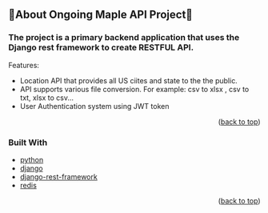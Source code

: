 <!-- ABOUT THE PROJECT -->
## :maple_leaf:About Ongoing Maple API Project:maple_leaf:


### The project is a primary backend application that uses the Django rest framework to create RESTFUL API.

Features:
* Location API that provides all US ciites and state to the the public.
* API supports various file conversion. For example: csv to xlsx , csv to txt, xlsx to csv...
* User Authentication system using JWT token


<p align="right">(<a href="#top">back to top</a>)</p>



### Built With

* [python](https://www.python.org/)
* [django](https://www.djangoproject.com/)
* [django-rest-framework](https://www.django-rest-framework.org/)
* [redis](https://redis.io/)


<p align="right">(<a href="#top">back to top</a>)</p>
